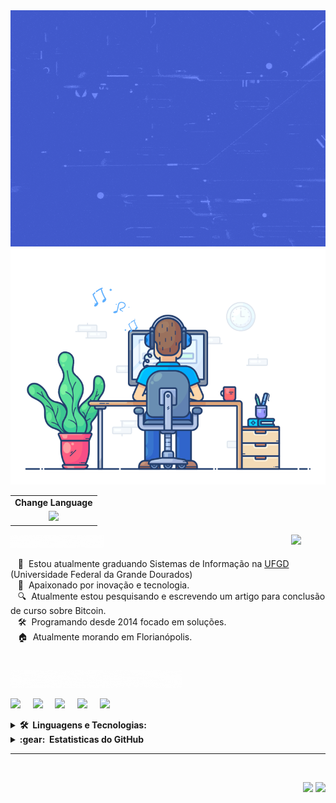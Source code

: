 <div align="center">
   <img src="https://github.com/leokazuyukinagatani/leokazuyukinagatani/blob/main/images/hello-coders.gif" href="https://github.com/leokazuyukinagatani" alt="Hello Coders" width="550"/>
   <br> 
   <img src="https://github.com/leokazuyukinagatani/leokazuyukinagatani/blob/main/images/dev-working_rounded.gif" href="https://github.com/leokazuyukinagatani" alt="Coding" width="550"/>
   <br> 
</div>

<table align="right">
   <tr><td><strong>Change Language</strong></td></tr>
   <tr><td align="center"> <a href="README.md"><img src="https://img.shields.io/badge/english-3C3B6E?style=for-the-badge&logoColor=white" /></a></td></tr>
</table>

#
<img src="https://media.giphy.com/media/VgCDAzcKvsR6OM0uWg/giphy.gif" width="55" align="right">
<img src="https://github.com/leokazuyukinagatani/leokazuyukinagatani/blob/main/images/about-me.gif" width="150">

&nbsp;&nbsp;&nbsp;🚀 &nbsp;Estou atualmente graduando Sistemas de Informação na [UFGD](https://portal.ufgd.edu.br/cursos/sistemas_informacao/index) (Universidade Federal da Grande Dourados) \
&nbsp;&nbsp;&nbsp;🌱 &nbsp;Apaixonado por inovação e tecnologia.\
&nbsp;&nbsp;&nbsp;🔍 &nbsp;Atualmente estou pesquisando e escrevendo um artigo para conclusão de curso sobre Bitcoin.\
&nbsp;&nbsp;&nbsp;🛠 &nbsp;Programando desde 2014 focado em soluções.\
&nbsp;&nbsp;&nbsp;🏠 &nbsp;Atualmente morando em Florianópolis.

#
<img src="https://github.com/leokazuyukinagatani/leokazuyukinagatani/blob/main/images/connect-with-me.gif" width="275">


<p align="left">
    <a href="mailto:leokazuyukinagatani@gmail.com?subject=Olá%20Kazuyuki%20Nagatani"><img src="https://img.shields.io/badge/gmail-%23D14836.svg?&style=for-the-badge&logo=gmail&logoColor=white" /></a>&nbsp;&nbsp;&nbsp;&nbsp;
    <a href="https://www.facebook.com/leokazuyuki.nagatani"><img src="https://img.shields.io/badge/facebook-%233B5998.svg?&style=for-the-badge&logo=facebook&logoColor=white" /></a>&nbsp;&nbsp;&nbsp;&nbsp;
    <a href="https://www.linkedin.com/in/leo-kazuyuki-nagatani-637780165"><img src="https://img.shields.io/badge/linkedin-%230077B5.svg?&style=for-the-badge&logo=linkedin&logoColor=white" /></a>&nbsp;&nbsp;&nbsp;&nbsp;
    <a href="https://www.freecodecamp.org/leokazuyukinagatani"><img src="https://img.shields.io/badge/free%20code%20camp-27273D?style=for-the-badge&logo=freecodecamp&logoColor=white" /></a>&nbsp;&nbsp;&nbsp;&nbsp;
    <a href="https://app.rocketseat.com.br/me/leo-kazuyuki-nagatani-1567323289"><img src="https://img.shields.io/badge/rocketseat-8257e5?style=for-the-badge&logoColor=white" /></a>
</p>

<details>
  <summary><b>🛠️ &nbsp;Linguagens e Tecnologias: </b></summary>
  <br/>
<p align="left">
  <img src="https://www.vectorlogo.zone/logos/w3_html5/w3_html5-icon.svg" alt="html" height="50"/>
  <img src="https://www.vectorlogo.zone/logos/w3_css/w3_css-icon.svg" alt="css" height="50"/>
  <img src="https://www.vectorlogo.zone/logos/javascript/javascript-icon.svg" alt="javascript" height="50"/>
  <img src="https://www.vectorlogo.zone/logos/mysql/mysql-icon.svg" alt="mysql" height="50"/>
  <img src="https://www.vectorlogo.zone/logos/firebase/firebase-icon.svg" alt="firebase" height="50"/>
  <img src="https://www.vectorlogo.zone/logos/reactjs/reactjs-icon.svg" alt="reactjs" height="50"/>
  <img src="https://www.vectorlogo.zone/logos/getbootstrap/getbootstrap-icon.svg" alt="bootstrap" height="50"/>
  <img src="https://www.vectorlogo.zone/logos/typescriptlang/typescriptlang-icon.svg" alt="typescript" height="50"/>
  <img src="https://www.vectorlogo.zone/logos/vuejs/vuejs-icon.svg" alt="vuejs" height="50"/>
  <img src="https://www.vectorlogo.zone/logos/meteor/meteor-icon.svg" alt="meteor" height="50"/>
  <img src="https://www.vectorlogo.zone/logos/expoio/expoio-icon.svg" alt="expo" height="50"/>
  <img src="https://www.vectorlogo.zone/logos/java/java-icon.svg" alt="java" height="50"/>
  <img src="https://www.vectorlogo.zone/logos/python/python-icon.svg" alt="python" height="50"/>
  <img src="https://www.vectorlogo.zone/logos/nodejs/nodejs-icon.svg" alt="nodejs" height="50"/>
  <img src="https://www.vectorlogo.zone/logos/sass-lang/sass-lang-icon.svg" alt="sass" height="50"/>
  <img src="https://www.vectorlogo.zone/logos/figma/figma-icon.svg" alt="figma" height="50"/>
  <img src="https://www.vectorlogo.zone/logos/git-scm/git-scm-icon.svg" alt="git" height="50"/>
  <img src="https://www.vectorlogo.zone/logos/mongodb/mongodb-icon.svg" alt="mongodb" height="50"/>

</details>

<details>
  <summary><b>:gear: &nbsp;Estatisticas do GitHub</b></summary>
  <br/>
    <p align="center">
        <img height="137px" src="https://github-readme-streak-stats.herokuapp.com/?user=leokazuyukinagatani&theme=prussian&show_icons=true" />
    </p>
    <p align="center">
        <img height="137px" src="https://github-readme-stats.vercel.app/api?username=leokazuyukinagatani&theme=prussian&show_icons=true"/>
       <img height="137px" src="https://github-readme-stats.vercel.app/api/top-langs/?username=leokazuyukinagatani&theme=prussian&show_icons=true" />
    </p>
</details>

<hr/>
<br/>

<p align="right">
   <img src="https://komarev.com/ghpvc/?username=leokazuyukinagatani&style=plastic&label=Views"/>
   <img src="https://badges.pufler.dev/visits/leokazuyukinagatani/leokazuyukinagatani?color=green&logo=github"/>
</p>
